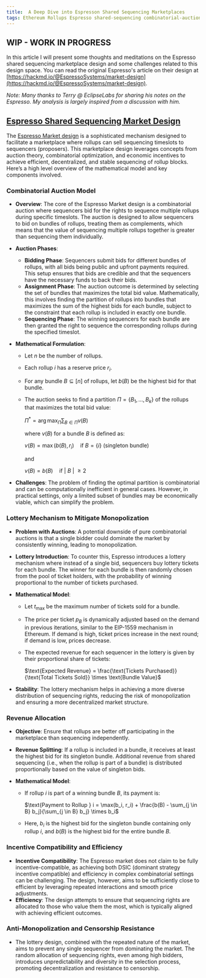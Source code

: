 ```yaml
---
title: 	A Deep Dive into Espresson Shared Sequencing Marketplaces
tags: Ethereum Rollups Espresso shared-sequencing combinatorial-auctions auctions shared-sequencing-marketplaces shared-sequencing-mechanism-design shared-sequencing-auctions
---
```


## WIP - WORK IN PROGRESS

In this article I will present some thoughts and meditations on the Espresso shared sequencing marketplace design and some challenges related to this design space. You can read the original Espresso's article on their design at [https://hackmd.io/@EspressoSystems/market-design](https://hackmd.io/@EspressoSystems/market-design).

_Note: Many thanks to  Terry @ EclipseLabs for sharing his notes on the Espresso. My analysis is largely inspired from a discussion with him._

## [Espresso Shared Sequencing Market Design](#espresso-shared-sequencing-market-design)

The [Espresso Market design](https://hackmd.io/@EspressoSystems/market-design) is a sophisticated mechanism designed to facilitate a marketplace where rollups can sell sequencing timeslots to sequencers (proposers). This marketplace design leverages concepts from auction theory, combinatorial optimization, and economic incentives to achieve efficient, decentralized, and stable sequencing of rollup blocks. Here’s a high level overview of the mathematical model and key components involved.

### Combinatorial Auction Model
   - **Overview**: The core of the Espresso Market design is a combinatorial auction where sequencers bid for the rights to sequence multiple rollups during specific timeslots. The auction is designed to allow sequencers to bid on bundles of rollups, treating them as complements, which means that the value of sequencing multiple rollups together is greater than sequencing them individually.
   - **Auction Phases**:
     - **Bidding Phase**: Sequencers submit bids for different bundles of rollups, with all bids being public and upfront payments required. This setup ensures that bids are credible and that the sequencers have the necessary funds to back their bids.
     - **Assignment Phase**: The auction outcome is determined by selecting the set of bundles that maximizes the total bid value. Mathematically, this involves finding the partition of rollups into bundles that maximizes the sum of the highest bids for each bundle, subject to the constraint that each rollup is included in exactly one bundle.
     - **Sequencing Phase**: The winning sequencers for each bundle are then granted the right to sequence the corresponding rollups during the specified timeslot.

   - **Mathematical Formulation**:
     - Let $n$ be the number of rollups.
     - Each rollup $i$ has a reserve price $r_i$.
     - For any bundle $B \subseteq [n]$ of rollups, let $b(B)$ be the highest bid for that bundle.
     - The auction seeks to find a partition $\Pi = \{B_1, \dots, B_k\}$ of the rollups that maximizes the total bid value:
       
       $\Pi^* = \arg\max_{\Pi} \sum_{B \in \Pi} v(B)$
       
       where $v(B)$ for a bundle $B$ is defined as:
       
       $v(B) = \max(b(B), r_i) \quad \text{if } B = \{i\} \text{ (singleton bundle)}$
       
       and
       
       

       $v(B) = b(B) \quad \text{if }$ | $B$ | $\geq 2$
       

   - **Challenges**: The problem of finding the optimal partition is combinatorial and can be computationally inefficient in general cases. However, in practical settings, only a limited subset of bundles may be economically viable, which can simplify the problem.

### Lottery Mechanism to Mitigate Monopolization
   - **Problem with Auctions**: A potential downside of pure combinatorial auctions is that a single bidder could dominate the market by consistently winning, leading to monopolization.
   - **Lottery Introduction**: To counter this, Espresso introduces a lottery mechanism where instead of a single bid, sequencers buy lottery tickets for each bundle. The winner for each bundle is then randomly chosen from the pool of ticket holders, with the probability of winning proportional to the number of tickets purchased.
   - **Mathematical Model**:
     - Let $t_{\text{max}}$ be the maximum number of tickets sold for a bundle.
     - The price per ticket $p_B$ is dynamically adjusted based on the demand in previous iterations, similar to the EIP-1559 mechanism in Ethereum. If demand is high, ticket prices increase in the next round; if demand is low, prices decrease.
     - The expected revenue for each sequencer in the lottery is given by their proportional share of tickets:
       
       $\text{Expected Revenue} = \frac{\text{Tickets Purchased}}{\text{Total Tickets Sold}} \times \text{Bundle Value}$
       
   - **Stability**: The lottery mechanism helps in achieving a more diverse distribution of sequencing rights, reducing the risk of monopolization and ensuring a more decentralized market structure.

### Revenue Allocation
   - **Objective**: Ensure that rollups are better off participating in the marketplace than sequencing independently.
   - **Revenue Splitting**: If a rollup is included in a bundle, it receives at least the highest bid for its singleton bundle. Additional revenue from shared sequencing (i.e., when the rollup is part of a bundle) is distributed proportionally based on the value of singleton bids.

   - **Mathematical Model**:
     - If rollup $i$ is part of a winning bundle $B$, its payment is:
       
       $\text{Payment to Rollup } i = \max(b_i, r_i) + \frac{b(B) - \sum_{j \in B} b_j}{\sum_{j \in B} b_j} \times b_i$
       
     - Here, $b_i$ is the highest bid for the singleton bundle containing only rollup $i$, and $b(B)$ is the highest bid for the entire bundle $B$.

### Incentive Compatibility and Efficiency
   - **Incentive Compatibility**: The Espresso market does not claim to be fully incentive-compatible, as achieving both DSIC (dominant strategy incentive compatible) and efficiency in complex combinatorial settings can be challenging. The design, however, aims to be sufficiently close to efficient by leveraging repeated interactions and smooth price adjustments.
   - **Efficiency**: The design attempts to ensure that sequencing rights are allocated to those who value them the most, which is typically aligned with achieving efficient outcomes.

### Anti-Monopolization and Censorship Resistance
   - The lottery design, combined with the repeated nature of the market, aims to prevent any single sequencer from dominating the market. The random allocation of sequencing rights, even among high bidders, introduces unpredictability and diversity in the selection process, promoting decentralization and resistance to censorship.

